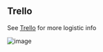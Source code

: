 ## Trello

 See [Trello](https://trello.com/owaspdevsecconsummit2017) for more logistic info


![image](https://cloud.githubusercontent.com/assets/656739/19832974/290eeb5e-9e2a-11e6-9932-92e37418e77f.png)
